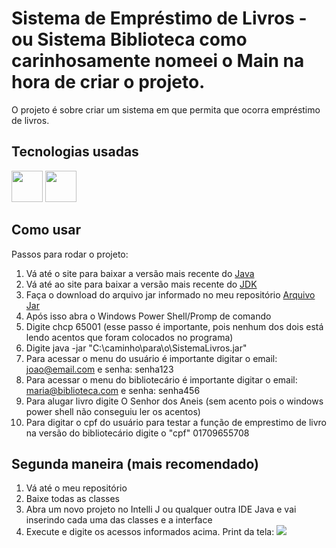 # Sistema de Empréstimo de Livros - ou Sistema Biblioteca como carinhosamente nomeei o Main na hora de criar o projeto.

O projeto é sobre criar um sistema em que permita que ocorra empréstimo de livros.
## Tecnologias usadas

<img src="https://user-images.githubusercontent.com/25181517/192108890-200809d1-439c-4e23-90d3-b090cf9a4eea.png" width="50" height="50" />   <img src="https://user-images.githubusercontent.com/25181517/117201156-9a724800-adec-11eb-9a9d-3cd0f67da4bc.png" width="50" height="50"/>



## Como usar

Passos para rodar o projeto:
1. Vá até o site para baixar a versão mais recente do [Java]( https://www.java.com/pt-BR/download/)
2. Vá até ao site para baixar a versão mais recente do [JDK](https://www.oracle.com/java/technologies/downloads/)
3. Faça o download do arquivo jar informado no meu repositório [Arquivo Jar](https://github.com/LirielC/SistemaBibliotecaEmprestimo/blob/main/SistemaLivros.jar)
4. Após isso abra o Windows Power Shell/Promp de comando
5. Digite chcp 65001 (esse passo é importante, pois nenhum dos dois está lendo acentos que foram colocados no programa)
6. Digite java -jar "C:\caminho\para\o\SistemaLivros.jar"
7. Para acessar o menu do usuário é importante digitar o email: joao@email.com e senha: senha123
8. Para acessar o menu do bibliotecário é importante digitar o email: maria@biblioteca.com e senha: senha456
9. Para alugar livro digite O Senhor dos Aneis (sem acento pois o windows power shell não conseguiu ler os acentos)
10. Para digitar o cpf do usuário para testar a função de emprestimo de livro na versão do bibliotecário digite o "cpf" 01709655708 
## Segunda maneira (mais recomendado)
1. Vá até o meu repositório
2. Baixe todas as classes
3. Abra um novo projeto no Intelli J ou qualquer outra IDE Java e vai inserindo cada uma das classes e a interface
4. Execute e digite os acessos informados acima.
Print da tela:
   <img src="https://i.imgur.com/09ay65V.png"/>
